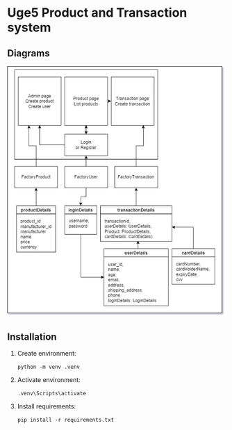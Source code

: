 # Uge5 Product and Transaction system

## Diagrams
![First draft of project](diagrams/flowchart_draft_1.png)

## Installation

1. Create environment:
    ```
    python -m venv .venv
    ```

2. Activate environment:
    ```
    .venv\Scripts\activate
    ```

3. Install requirements:
    ```
    pip install -r requirements.txt
    ```
 